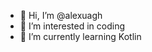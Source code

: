- 👋 Hi, I’m @alexuagh
- 👀 I’m interested in coding 
- 🌱 I’m currently learning Kotlin

<!---
alexuagh/alexuagh is a ✨ special ✨ repository because its `README.md` (this file) appears on your GitHub profile.
You can click the Preview link to take a look at your changes.
--->
